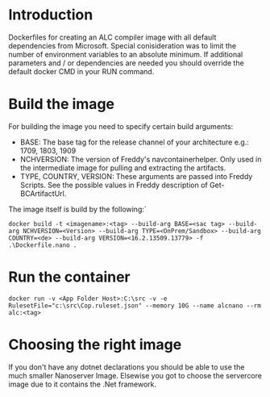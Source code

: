 # Introduction 
Dockerfiles for creating an ALC compiler image with all default dependencies from Microsoft. Special conisideration was to limit the number of environment variables to an absolute minimum. If additional parameters and / or dependencies are needed you should override the default docker CMD in your RUN command.

# Build the image

For building the image you need to specify certain build arguments:

- BASE: The base tag for the release channel of your architecture e.g.: 1709, 1803, 1909
- NCHVERSION: The version of Freddy's navcontainerhelper. Only used in the intermediate image for pulling and extracting the artifacts.
- TYPE, COUNTRY, VERSION: These arguments are passed into Freddy Scripts. See the possible values in Freddy description of Get-BCArtifactUrl.

The image itself is build by the following:`

```
docker build -t <imagename>:<tag> --build-arg BASE=<sac tag> --build-arg NCHVERSION=<Version> --build-arg TYPE=<OnPrem/Sandbox> --build-arg COUNTRY=<de> --build-arg VERSION=<16.2.13509.13779> -f .\Dockerfile.nano .
```

# Run the container

```
docker run -v <App Folder Host>:C:\src -v -e RulesetFile="c:\src\Cop.ruleset.json" --memory 10G --name alcnano --rm alc:<tag>
```

# Choosing the right image

If you don't have any dotnet declarations you should be able to use the much smaller Nanoserver Image. Elsewise you got to choose the servercore image due to it contains the .Net framework.
